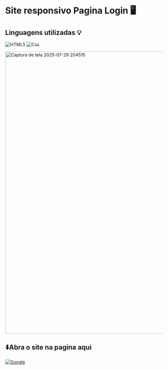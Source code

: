 <h1>Site responsivo Pagina Login 🖥️</h1>

<h2>Linguagens utilizadas 💡</h2>

![HTML5](https://img.shields.io/badge/html5-%23E34F26.svg?style=for-the-badge&logo=html5&logoColor=white)
![Css](https://img.shields.io/badge/CSS-663399.svg?style=for-the-badge&logo=CSS&logoColor=white)

<img width="1916" height="903" alt="Captura de tela 2025-07-29 204515" src="https://github.com/user-attachments/assets/0c7b79ca-5234-4e25-9f4d-5ab433eb8b40" />
  <h2>⬇️Abra o site na pagina aqui </h2> 
  
<a href=https://site-pagina-de-perfil.vercel.app/>![Google](https://img.shields.io/badge/google-4285F4?style=for-the-badge&logo=google&logoColor=white)</a>
